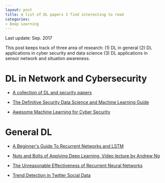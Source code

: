 ```yaml
---
layout: post
title: A list of DL papers I find interesting to read
categories:
- Deep Learning
---
```


Last update: Sep. 2017


This post keeps track of three area of research: (1) DL in general (2) DL applications in cyber security and data science (3) DL applications in sensor network and situation awareness.


# DL in Network and Cybersecurity


- [A collection of DL and security papers](http://www.covert.io/deep-learning-security-papers/)

- [The Definitive Security Data Science and Machine Learning Guide](http://www.covert.io/the-definitive-security-datascience-and-machinelearning-guide/)

- [Awesome Machine Learning for Cyber Security](https://github.com/jivoi/awesome-ml-for-cybersecurity/blob/master/README.md)


# General DL

- [A Beginner's Guide To Recurrent Networks and LSTM](https://deeplearning4j.org/lstm.html)

- [Nuts and Bolts of Applying Deep Learning, Video lecture by Andrew Ng](https://www.youtube.com/watch?v=F1ka6a13S9I)

- [The Unreasonable Effectiveness of Recurrent Neural Networks](http://karpathy.github.io/2015/05/21/rnn-effectiveness/)

- [Trend Detection in Twitter Social Data](https://www.ischool.berkeley.edu/file/7122)

